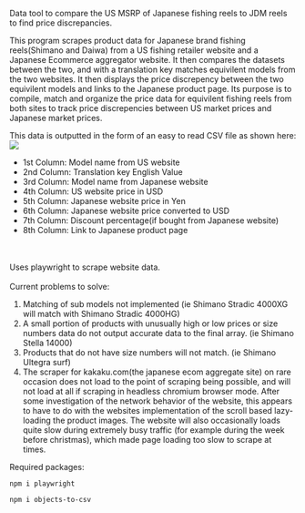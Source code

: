 Data tool to compare the US MSRP of Japanese fishing reels to JDM reels to find price discrepancies. 

 This program scrapes product data for Japanese brand fishing reels(Shimano and Daiwa) from a US fishing retailer website and a Japanese Ecommerce aggregator website. It then compares the datasets between the two, and with a translation key matches equivilent models from the two websites. It then displays the price discrepency between the two equivilent models and links to the Japanese product page. Its purpose is to compile, match and organize the price data for equivilent fishing reels from both sites to track price discrepencies between US market prices and Japanese market prices.
 
 This data is outputted in the form of an easy to read CSV file as shown here:
![](https://user-images.githubusercontent.com/104689110/209743562-c83e7fe0-7ab4-4b0d-92d5-2eb3dca6706e.png)
- 1st Column: Model name from US website
- 2nd Column: Translation key English Value
- 3rd Column: Model name from Japanese website
- 4th Column: US website price in USD
- 5th Column: Japanese website price in Yen
- 6th Column: Japanese website price converted to USD
- 7th Column: Discount percentage(if bought from Japanese website)
- 8th Column: Link to Japanese product page

<br>
<br>
Uses playwright to scrape website data. 
<br>
<br>
Current problems to solve:

1. Matching of sub models not implemented (ie Shimano Stradic 4000XG will match with Shimano Stradic 4000HG)
2. A small portion of products with unusually high or low prices or size numbers data do not output accurate data to the final array. (ie Shimano Stella 14000)
3. Products that do not have size numbers will not match. (ie Shimano Ultegra surf)
4. The scraper for kakaku.com(the japanese ecom aggregate site) on rare occasion does not load to the point of scraping being possible, and will not load at all if scraping in headless chromium browser mode. After some investigation of the network behavior of the website, this appears to have to do with the websites implementation of the scroll based lazy-loading the product images. The website will also occasionally loads quite slow during extremely busy traffic (for example during the week before christmas), which made page loading too slow to scrape at times. 


Required packages:

`npm i playwright`

`npm i objects-to-csv`